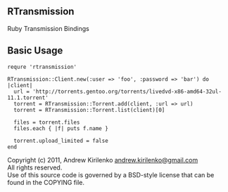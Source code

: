 RTransmission
-------------

Ruby Transmission Bindings

Basic Usage
-----------

    requre 'rtransmission'

    RTransmission::Client.new(:user => 'foo', :password => 'bar') do |client|
      url = 'http://torrents.gentoo.org/torrents/livedvd-x86-amd64-32ul-11.1.torrent'
      torrent = RTransmission::Torrent.add(client, :url => url)
      torrent = RTransmission::Torrent.list(client)[0]

      files = torrent.files
      files.each { |f| puts f.name }

      torrent.upload_limited = false
    end

Copyright (c) 2011, Andrew Kirilenko <andrew.kirilenko@gmail.com>  
All rights reserved.  
Use of this source code is governed by a BSD-style license that can be found in the COPYING file.

